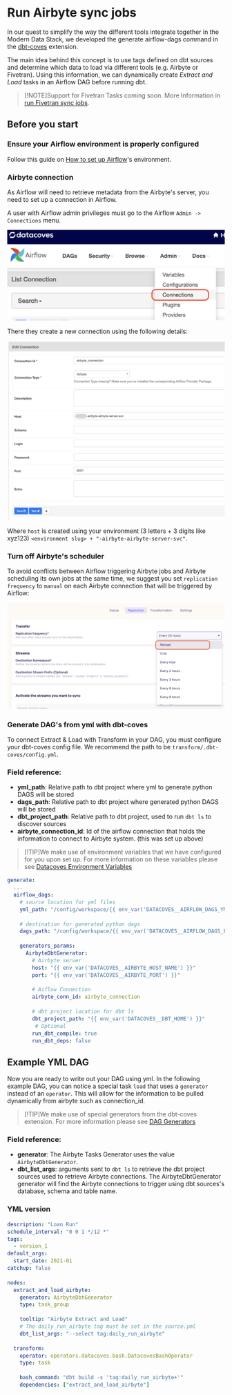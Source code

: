 # Run Airbyte sync jobs

In our quest to simplify the way the different tools integrate together in the Modern Data Stack, we developed the generate airflow-dags command in the <a href="https://github.com/datacoves/dbt-coves?tab=readme-ov-file#generate-airflow-dags" target="_blank" rel="noopener">dbt-coves</a> extension.

The main idea behind this concept is to use tags defined on dbt sources and determine which data to load via different tools (e.g. Airbyte or Fivetran). Using this information, we can dynamically create _Extract and Load_ tasks in an Airflow DAG before running dbt.

>[!NOTE]Support for Fivetran Tasks coming soon. More Information in [run Fivetran sync jobs](/how-tos/airflow/run-fivetran-sync-jobs).

## Before you start

### Ensure your Airflow environment is properly configured

Follow this guide on [How to set up Airflow](/how-tos/airflow/initial-setup)'s environment.

### Airbyte connection

As Airflow will need to retrieve metadata from the Airbyte's server, you need to set up a connection in Airflow.

A user with Airflow admin privileges must go to the Airflow `Admin -> Connections` menu.

![Admin Connections](./assets/admin-connections.png)

There they create a new connection using the following details:

![Admin Connections](./assets/airbyte-connection-details.png)

Where `host` is created using your environment (3 letters + 3 digits like xyz123) `<environment slug> + "-airbyte-airbyte-server-svc"`.

### Turn off Airbyte's scheduler

To avoid conflicts between Airflow triggering Airbyte jobs and Airbyte scheduling its own jobs at the same time, we suggest you set `replication frequency` to `manual` on each Airbyte connection that will be triggered by Airflow:

![Replication frequency](./assets/airbyte-replication-frequency.png)

### Generate DAG's from yml with dbt-coves

To connect Extract & Load with Transform in your DAG, you must configure your dbt-coves config file. We recommend the path to be `transform/.dbt-coves/config.yml`.

### Field reference:
- **yml_path**: Relative path to dbt project where yml to generate python DAGS will be stored
- **dags_path**: Relative path to dbt project where generated python DAGS will be stored
- **dbt_project_path**: Relative path to dbt project, used to run `dbt ls` to discover sources
- **airbyte_connection_id**: Id of the airflow connection that holds the information to connect to Airbyte system. (this was set up above)


>[!TIP]We make use of environment variables that we have configured for you upon set up. For more information on these variables please see [Datacoves Environment Variables](reference/vscode/datacoves-env-vars.md)

```yml
generate:
  ...
  airflow_dags:
    # source location for yml files
    yml_path: "/config/workspace/{{ env_var('DATACOVES__AIRFLOW_DAGS_YML_PATH') }}"

    # destination for generated python dags
    dags_path: "/config/workspace/{{ env_var('DATACOVES__AIRFLOW_DAGS_PATH') }}"

    generators_params:
      AirbyteDbtGenerator:
        # Airbyte server
        host: "{{ env_var('DATACOVES__AIRBYTE_HOST_NAME') }}"
        port: "{{ env_var('DATACOVES__AIRBYTE_PORT') }}"

        # Aiflow Connection
        airbyte_conn_id: airbyte_connection

        # dbt project location for dbt ls
        dbt_project_path: "{{ env_var('DATACOVES__DBT_HOME') }}"
         # Optional
        run_dbt_compile: true
        run_dbt_deps: false

  ```

## Example YML DAG

Now you are ready to write out your DAG using yml. In the following example DAG, you can notice a special task `load` that uses a `generator` instead of an `operator`. This will allow for the information to be pulled dynamically from airbyte such as connection_id. 

>[!TIP]We make use of special generators from the dbt-coves extension. For more information please see [DAG Generators](reference/airflow/dag-generators.md)


### Field reference:

- **generator**: The Airbyte Tasks Generator uses the value `AirbyteDbtGenerator`.
- **dbt_list_args**: arguments sent to `dbt ls` to retrieve the dbt project sources used to retrieve Airbyte connections. The AirbyteDbtGenerator generator will find the Airbyte connections to trigger using dbt sources's database, schema and table name.

### YML version

```yml
description: "Loan Run"
schedule_interval: "0 0 1 */12 *"
tags:
  - version_1
default_args:
  start_date: 2021-01
catchup: false

nodes:
  extract_and_load_airbyte:
    generator: AirbyteDbtGenerator
    type: task_group

    tooltip: "Airbyte Extract and Load"
    # The daily_run_airbyte tag must be set in the source.yml
    dbt_list_args: "--select tag:daily_run_airbyte"

  transform:
    operator: operators.datacoves.bash.DatacovesBashOperator
    type: task

    bash_command: "dbt build -s 'tag:daily_run_airbyte+'"
    dependencies: ["extract_and_load_airbyte"]

```
